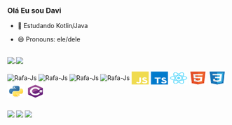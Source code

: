 ### Olá Eu sou Davi

- 🌱 Estudando Kotlin/Java
- 😄 Pronouns: ele/dele

  ##

<a href="https://github.com/DaviProgrm/github-readme-stats">
  <img height=200 align="center"src="https://github-readme-stats.vercel.app/api?username=DaviProgrm&layout=compact&langs_count=8&card_width=320&theme=dracula" />
</a>
<a href="https://github.com/DaviProgrm/convoychat">
  <img height=200 align="center" src="https://github-readme-stats.vercel.app/api/top-langs?username=DaviProgrm&layout=compact&langs_count=8&card_width=320&theme=dracula" />
</a>
<div style="display: inline_block"><br>
  <img align="center" alt="Rafa-Js" height="30" width="40"
  <img src="https://cdn.jsdelivr.net/gh/devicons/devicon/icons/spring/spring-original-wordmark.svg" />        
  <img align="center" alt="Rafa-Js" height="30" width="40"
  img src="https://cdn.jsdelivr.net/gh/devicons/devicon/icons/androidstudio/androidstudio-original.svg" />
  <img align="center" alt="Rafa-Js" height="30" width="40"
  <img src="https://cdn.jsdelivr.net/gh/devicons/devicon/icons/postgresql/postgresql-original-wordmark.svg" />
  <img align="center" alt="Rafa-Js" height="30" width="40"
  <img src="https://cdn.jsdelivr.net/gh/devicons/devicon/icons/cplusplus/cplusplus-original.svg" />        
  <img align="center" alt="Rafa-Js" height="30" width="40" src="https://raw.githubusercontent.com/devicons/devicon/master/icons/javascript/javascript-plain.svg">
  <img align="center" alt="Rafa-Ts" height="30" width="40" src="https://raw.githubusercontent.com/devicons/devicon/master/icons/typescript/typescript-plain.svg">
  <img align="center" alt="Rafa-React" height="30" width="40" src="https://raw.githubusercontent.com/devicons/devicon/master/icons/react/react-original.svg">
  <img align="center" alt="Rafa-HTML" height="30" width="40" src="https://raw.githubusercontent.com/devicons/devicon/master/icons/html5/html5-original.svg">
  <img align="center" alt="Rafa-CSS" height="30" width="40" src="https://raw.githubusercontent.com/devicons/devicon/master/icons/css3/css3-original.svg">
  <img align="center" alt="Rafa-Python" height="30" width="40" src="https://raw.githubusercontent.com/devicons/devicon/master/icons/python/python-original.svg">
  <img align="center" alt="Rafa-Csharp" height="30" width="40" src="https://raw.githubusercontent.com/devicons/devicon/master/icons/csharp/csharp-original.svg">
</div>

  ##

<div>
  <a href="https://www.youtube.com/channel/UCmWXHYsima5jL6uHmlB7Ojg" target="_blank"><img src="https://img.shields.io/badge/YouTube-FF0000?style=for-the-badge&logo=youtube&logoColor=white" target="_blank"></a>
  <a href = "mailto:davifieledeus@gmail.com"><img src="https://img.shields.io/badge/-Gmail-%23333?style=for-the-badge&logo=gmail&logoColor=white" target="_blank"></a>
  <a href="https://www.linkedin.com/in/davi-cruz-de-souza-381859244/" target="_blank"><img src="https://img.shields.io/badge/-LinkedIn-%230077B5?style=for-the-badge&logo=linkedin&logoColor=white" target="_blank"></a>
</div>
